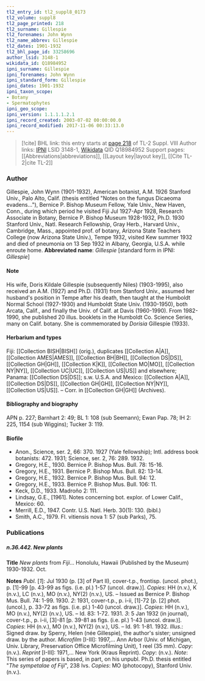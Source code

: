 ```yaml
---
tl2_entry_id: tl2_suppl8_0173
tl2_volume: suppl8
tl2_page_printed: 218
tl2_surname: Gillespie
tl2_forenames: John Wynn
tl2_name_abbrev: Gillespie
tl2_dates: 1901-1932
tl2_bhl_page_id: 33258696
author_lsid: 3148-1
wikidata_id: Q18984952
ipni_surname: Gillespie
ipni_forenames: John Wynn
ipni_standard_form: Gillespie
ipni_dates: 1901-1932
ipni_taxon_scope: 
- Botany
- Spermatophytes
ipni_geo_scope: 
ipni_version: 1.1.1.1.2.1
ipni_record_created: 2003-07-02 00:00:00.0
ipni_record_modified: 2017-11-06 00:33:13.0
---
```


> [!cite] BHL link: this entry starts at [page 218](https://www.biodiversitylibrary.org/page/33258696) of TL-2 Suppl. VIII
> Author links: [IPNI](https://www.ipni.org/a/3148-1) LSID 3148-1, [Wikidata](https://www.wikidata.org/wiki/Q18984952) QID Q18984952
> Support pages: [[Abbreviations|abbreviations]], [[Layout key|layout key]], [[Cite TL-2|cite TL-2]]

### Author

Gillespie, John Wynn (1901-1932), American botanist, A.M. 1926 Stanford Univ., Palo Alto, Calif. (thesis entitled "Notes on the fungus Dicaeoma evadens..."), Bernice P. Bishop Museum Fellow, Yale Univ., New Haven, Conn., during which period he visited Fiji Jul 1927-Apr 1928, Research Associate in Botany, Bernice P. Bishop Museum 1928-1932, Ph.D. 1930 Stanford Univ., Natl. Research Fellowship, Gray Herb., Harvard Univ., Cambridge, Mass., appointed prof. of botany, Arizona State Teachers College (now Arizona State Univ.), Tempe 1932, visited Kew summer 1932 and died of pneumonia on 13 Sep 1932 in Albany, Georgia, U.S.A. while enroute home. 
**Abbreviated name**: *Gillespie* \[standard form in IPNI: *Gillespie*\]

#### Note

His wife, Doris Kildale Gillespie (subsequently Niles) (1903-1995), also received an A.M. (1927) and Ph.D. (1931) from Stanford Univ., assumed her husband's position in Tempe after his death, then taught at the Humboldt Normal School (1927-1930) and Humboldt State Univ. (1930-1950), both Arcata, Calif., and finally the Univ. of Calif. at Davis (1960-1990). From 1982-1990, she published 20 illus. booklets in the Humboldt Co. Science Series, many on Calif. botany. She is commemorated by *Dorisia* Gillespie (1933).

#### Herbarium and types

Fiji: [[Collection BISH|BISH]] (orig.), duplicates [[Collection A|A]], [[Collection AMES|AMES]], [[Collection BH|BH]], [[Collection DS|DS]], [[Collection GH|GH]], [[Collection K|K]], [[Collection MO|MO]], [[Collection NY|NY]], [[Collection UC|UC]], [[Collection US|US]] and elsewhere; Panama: [[Collection DS|DS]]; s.w. U.S.A. and Mexico: [[Collection A|A]], [[Collection DS|DS]], [[Collection GH|GH]], [[Collection NY|NY]], [[Collection US|US]]. – Corr. in [[Collection GH|GH]] (Archives).

#### Bibliography and biography

APN p. 227; Barnhart 2: 49; BL 1: 108 (sub Seemann); Ewan Pap. 78; IH 2: 225, 1154 (sub Wiggins); Tucker 3: 119.

#### Biofile

- Anon., Science, ser. 2, 66: 370. 1927 (Yale fellowship); Intl. address book botanists: 472. 1931; Science, ser. 2, 76: 289. 1932.
- Gregory, H.E., 1930. Bernice P. Bishop Mus. Bull. 78: 15-16.
- Gregory, H.E., 1931. Bernice P. Bishop Mus. Bull. 82: 13-14.
- Gregory, H.E., 1932. Bernice P. Bishop Mus. Bull. 94: 12.
- Gregory, H.E., 1933. Bernice P. Bishop Mus. Bull. 106: 11.
- Keck, D.D., 1933. Madroño 2: 111.
- Lindsay, G.E., \[1961\]. Notes concerning bot. explor. of Lower Calif., Mexico: 60.
- Merrill, E.D., 1947. Contr. U.S. Natl. Herb. 30(1): 130. (bibl.)
- Smith, A.C., 1979. Fl. vitiensis nova 1: 57 (sub Parks), 75.

### Publications

##### n.36.442. New plants

**Title**
*New plants* from *Fiji*... Honolulu, Hawaii (Published by the Museum) 1930-1932. Oct.

**Notes**
*Publ*. \[*1*\]: Jul 1930 (p. \[3\] of Part II), cover-t.p., frontisp. (uncol. phot.), p. \[1\]-99 \[p. 43-99 as figs. (i.e. pl.) 1-57 (uncol. draw.)\]. *Copies*: HH (n.v.), K (n.v.), LC (n.v.), MO (n.v.), NY(2) (n.v.), US. – Issued as Bernice P. Bishop Mus. Bull. 74: 1-99. 1930.
*2*: 1931, cover-t.p., p. i-ii, \[1\]-72 \[p. \[2\] phot. (uncol.), p. 33-72 as figs. (i.e. pl.) 1-40 (uncol. draw.)\]. *Copies*: HH (n.v.), MO (n.v.), NY(2) (n.v.), US. – Id. 83: 1-72. 1931.
*3*: 5 Jan 1932 (in journal), cover-t.p., p. i-ii, \[3\]-81 \[p. 39-81 as figs. (i.e. pl.) 1-43 (uncol. draw.)\]. *Copies*: HH (n.v.), MO (n.v.), NY(2) (n.v.), US. – Id. 91: 1-81. 1932.
*Illus*.: Signed draw. by Sperry, Helen (née Gillespie), the author's sister; unsigned draw. by the author.
*Microfilm* \[I-III\]: 1997,... Ann Arbor (Univ. of Michigan, Univ. Library, Preservation Office Microfilming Unit), 1 reel (35 mm). *Copy*: (n.v.).
*Reprint* \[I-III\]: 1971,... New York (Kraus Reprint). *Copy*: (n.v.).
*Note*: This series of papers is based, in part, on his unpubl. Ph.D. thesis entitled "*The sympetalae of Fiji*", 238 lvs. *Copies*: MO (photocopy), Stanford Univ. (n.v.).


